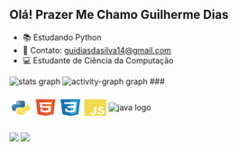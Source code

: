 ## Olá! Prazer Me Chamo Guilherme Dias 

- 📚 Estudando Python
- 💬 Contato: guidiasdasilva14@gmail.com
- 💻 Estudante de Ciência da Computação

<div align="left">
  <img src="https://github-readme-stats.vercel.app/api?username=Guilcky&hide_title=false&hide_rank=false&show_icons=true&include_all_commits=true&count_private=true&disable_animations=false&theme=radical&locale=en&hide_border=false&order=1" height="200" alt="stats graph"  />
  <img src="https://github-readme-activity-graph.vercel.app/graph?username=Guilcky&radius=16&theme=redical&area=true&order=5" height="300" alt="activity-graph graph"  />
###
</div>

###

###
###

  <div>
  <img align="center" alt="Rafa-Python" height="30" width="40" src="https://raw.githubusercontent.com/devicons/devicon/master/icons/python/python-original.svg">
  <img align="center" alt="Rafa-HTML" height="30" width="40" src="https://raw.githubusercontent.com/devicons/devicon/master/icons/html5/html5-original.svg">
  <img align="center" alt="Rafa-CSS" height="30" width="40" src="https://raw.githubusercontent.com/devicons/devicon/master/icons/css3/css3-original.svg">
  <img align="center" alt="Rafa-Js" height="30" width="40" src="https://raw.githubusercontent.com/devicons/devicon/master/icons/javascript/javascript-plain.svg">
  <img align="center" height="30" width="40"src="https://cdn.jsdelivr.net/gh/devicons/devicon/icons/java/java-original.svg" alt="java logo"  />
  </div>
  
   ##
   
  <a href="https://www.linkedin.com/in/guilherme-dias-8a4a0923b" target="_blank"><img src="https://img.shields.io/badge/-LinkedIn-%230077B5?style=for-the-badge&logo=linkedin&logoColor=white" target="_blank"></a> 
  <a href = "mailto:guidiasdasilva14@gmail.com"><img src="https://img.shields.io/badge/-Gmail-%23333?style=for-the-badge&logo=gmail&logoColor=white" target="_blank"></a>
